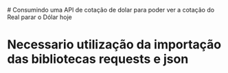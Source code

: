 #   Consumindo uma API de cotação de dolar para poder ver a cotação do Real parar o Dólar hoje
# Necessario utilização da importação das bibliotecas requests e json
 
 
